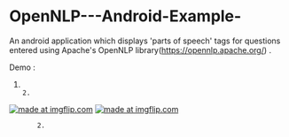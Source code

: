 # OpenNLP---Android-Example-
An android application which displays 'parts of speech' tags for questions entered using Apache's OpenNLP library(https://opennlp.apache.org/) . 


Demo :

1.                                                                                                                                      2.
<a href="https://imgflip.com/gif/30h3vm"><img src="https://i.imgflip.com/30h3vm.gif" title="made at imgflip.com"/></a>                 <a href="https://imgflip.com/gif/30h538"><img src="https://i.imgflip.com/30h538.gif" title="made at imgflip.com"/></a>

           2. 


